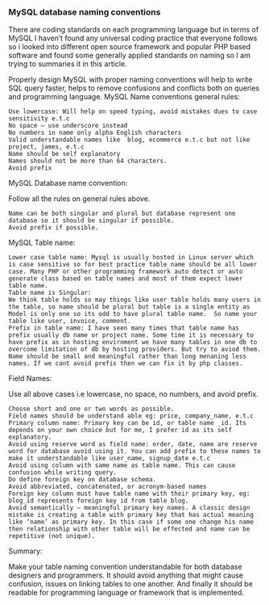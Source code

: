 ### MySQL database naming conventions
There are coding standards on each programming language but in terms of MySQL I haven’t found any universal coding practice that everyone follows so i looked into different open source framework and popular PHP based software and found some generally applied standards on naming so I am trying to summaries it in this article.

Properly design MySQL with proper naming conventions will help to write SQL query faster, helps to remove confusions and conflicts both on queries and programming language.
MySQL Name conventions general rules:

    Use lowercase: Will help on speed typing, avoid mistakes dues to case sensitivity e.t.c
    No space – use underscore instead
    No numbers in name only alpha English characters
    Valid understandable names like  blog, ecommerce e.t.c but not like project, james, e.t.c
    Name should be self explanatory
    Names should not be more than 64 characters.
    Avoid prefix

MySQL Database name convention:

Follow all the rules on general rules above.

    Name can be both singular and plural but database represent one database so it should be singular if possible.
    Avoid prefix if possible.

 
MySQL Table name:

    Lower case table name: Mysql is usually hosted in Linux server which is case sensitive so for best practice table name should be all lower case. Many PHP or other programming framework auto detect or auto generate class based on table names and most of them expect lower table name.
    Table name is Singular:
    We think table holds so may things like user table holds many users in the table, so name should be plural but table is a single entity as Model is only one so its odd to have plural table name.  So name your table like user, invoice, comment.
    Prefix in table name: I have seen many times that table name has prefix usually db name or project name. Some time it is necessary to have prefix as in hosting envirnment we have many tables in one db to overcome limitation of db by hosting providers. But try to aviod them. Name should be small and meaningful rather than long menaning less names. If we cant avoid prefix then we can fix it by php classes.

 
Field Names:

Use all above cases i.e lowercase, no space, no numbers, and avoid prefix.

    Choose short and one or two words as possible.
    Field names should be understand able eg: price, company_name, e.t.c
    Primary column name: Primary key can be id, or table name _id. Its depends on your own choice but for me, I prefer id as its self explanatory.
    Avoid using reserve word as field name: order, date, name are reserve word for database avoid using it. You can add prefix to these names to make it understandable like user_name, signup_date e.t.c
    Avoid using column with same name as table name. This can cause confusion while writing query.
    Do define foreign key on database schema.
    Avoid abbreviated, concatenated, or acronym-based names
    Foreign key column must have table name with their primary key, eg: blog_id represents foreign key id from table blog.
    Avoid semantically – meaningful primary key names. A classic design mistake is creating a table with primary key that has actual meaning like ‘name’ as primary key. In this case if some one change his name then relationship with other table will be effected and name can be repetitive (not unique).

Summary:

Make your table naming convention understandable for both database designers and programmers. It should avoid anything that might cause confusion, issues on linking tables to one another. And finally it should be readable for programming language or framework that is implemented.
